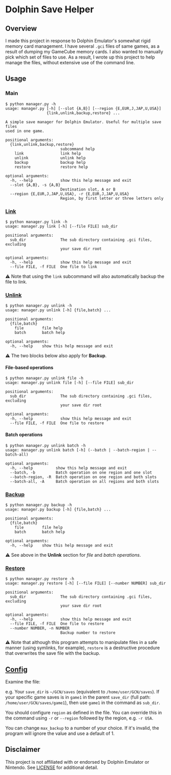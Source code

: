 # Dolphin Save Helper

## Overview

I made this project in response to Dolphin Emulator's somewhat rigid memory card management. I have several `.gci` files of same games, as a result of dumping my GameCube memory cards. I also wanted to manually pick which set of files to use. As a result, I wrote up this project to help manage the files, without extensive use of the command line.

## Usage

### Main
```
$ python manager.py -h
usage: manager.py [-h] [--slot {A,B}] [--region {E,EUR,J,JAP,U,USA}]
                  {link,unlink,backup,restore} ...

A simple save manager for Dolphin Emulator. Useful for multiple save files
used in one game.

positional arguments:
  {link,unlink,backup,restore}
                        subcommand help
    link                link help
    unlink              unlink help
    backup              backup help
    restore             restore help

optional arguments:
  -h, --help            show this help message and exit
  --slot {A,B}, -s {A,B}
                        Destination slot, A or B
  --region {E,EUR,J,JAP,U,USA}, -r {E,EUR,J,JAP,U,USA}
                        Region, by first letter or three letters only
```

### [Link](link.py)
```
$ python manager.py link -h
usage: manager.py link [-h] [--file FILE] sub_dir

positional arguments:
  sub_dir               The sub directory containing .gci files, excluding
                        your save dir root

optional arguments:
  -h, --help            show this help message and exit
  --file FILE, -f FILE  One file to link
```

⚠ Note that using the `link` subcommand will also automatically backup the file to link.

### [Unlink](link.py)
```
$ python manager.py unlink -h
usage: manager.py unlink [-h] {file,batch} ...

positional arguments:
  {file,batch}
    file        file help
    batch       batch help

optional arguments:
  -h, --help    show this help message and exit
```

⚠ The two blocks below also apply for **Backup**.

#### File-based operations
```
$ python manager.py unlink file -h
usage: manager.py unlink file [-h] [--file FILE] sub_dir

positional arguments:
  sub_dir               The sub directory containing .gci files, excluding
                        your save dir root

optional arguments:
  -h, --help            show this help message and exit
  --file FILE, -f FILE  One file to restore
```

#### Batch operations
```
$ python manager.py unlink batch -h
usage: manager.py unlink batch [-h] (--batch | --batch-region | --batch-all)

optional arguments:
  -h, --help          show this help message and exit
  --batch, -b         Batch operation on one region and one slot
  --batch-region, -R  Batch operation on one region and both slots
  --batch-all, -A     Batch operation on all regions and both slots
```

### [Backup](backup.py)
```
$ python manager.py backup -h
usage: manager.py backup [-h] {file,batch} ...

positional arguments:
  {file,batch}
    file        file help
    batch       batch help

optional arguments:
  -h, --help    show this help message and exit
```

⚠ See above in the **Unlink** section for *file* and *batch operations*.

### [Restore](backup.py)
```
$ python manager.py restore -h
usage: manager.py restore [-h] [--file FILE] [--number NUMBER] sub_dir

positional arguments:
  sub_dir               The sub directory containing .gci files, excluding
                        your save dir root

optional arguments:
  -h, --help            show this help message and exit
  --file FILE, -f FILE  One file to restore
  --number NUMBER, -n NUMBER
                        Backup number to restore
```

⚠ Note that although this program attempts to manipulate files in a safe manner (using symlinks, for example), `restore` is a destructive procedure that overwrites the save file with the backup.

## [Config](config.yaml.example)
Examine the file:

e.g. Your `save_dir` is `~/GCN/saves` (equivalent to `/home/user/GCN/saves`). If your specific game saves is in `game1` in the parent `save_dir` (full path: `/home/user/GCN/saves/game1`), then use `game1` in the command as `sub_dir`.

You should configure `region` as defined in the file. You can override this in the command using `-r` or `--region` followed by the region, e.g. `-r USA`.

You can change `max_backup` to a number of your choice. If it's invalid, the program will ignore the value and use a default of 1.

## Disclaimer

This project is not affiliated with or endorsed by Dolphin Emulator or Nintendo. See [LICENSE](LICENSE) for additional detail.
